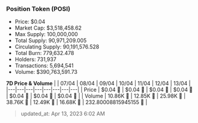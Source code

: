 
  ### Position Token (POSI)
  - Price: $0.04
  - Market Cap: $3,518,458.62
  - Max Supply: 100,000,000
  - Total Supply: 90,971,209.005
  - Circulating Supply: 90,191,576.528
  - Total Burn: 779,632.478
  - Holders: 731,937
  - Transactions: 5,694,541
  - Volume: $390,763,591.73

  **7D Price & Volume**
  | | 07&#x2F;04 | 08&#x2F;04 | 09&#x2F;04 | 10&#x2F;04 | 11&#x2F;04 | 12&#x2F;04 | 13&#x2F;04 |
  |---|---|---|---|---|---|---|---|
  | Price | $0.04 🔻 | $0.04 🔻 | $0.04 🚀 | $0.04 🔻 | $0.04 🚀 | $0.04 🚀 | $0.04 🚀 |
  | Volume | 10.86K 🔻 | 12.85K 🚀 | 25.98K 🚀 | 38.76K 🚀 | 12.49K 🔻 | 16.68K 🚀 | 232.80008815945155 🔻 |

  > updated_at: Apr 13, 2023 6:02 AM
